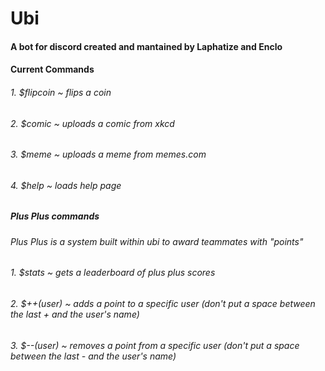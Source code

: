 # Ubi

#### A bot for discord created and mantained by Laphatize and Enclo

#### Current Commands

###### 1. $flipcoin ~ flips a coin
###### 2. $comic ~ uploads a comic from xkcd
###### 3. $meme ~ uploads a meme from memes.com
###### 4. $help ~ loads help page
##### Plus Plus commands
###### Plus Plus is a system built within ubi to award teammates with "points"
###### 1. $stats ~ gets a leaderboard of plus plus scores
###### 2. $++(user) ~ adds a point to a specific user (don't put a space between the last + and the user's name)
###### 3. $--(user) ~ removes a point from a specific user (don't put a space between the last - and the user's name)
